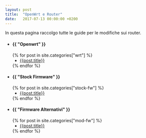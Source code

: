 ```yaml
---
layout: post
title:  "OpenWrt e Router"
date:   2017-07-13 00:00:00 +0200
---
```


In questa pagina raccolgo tutte le guide per le modifiche sui router.  

<ul>
                        <li><h4 >{{ "Openwrt" }}</h4>
                        {% for post in site.categories["wrt"] %}
                            <ul>
                            <li type=disc><a href="{{ site.baseurl }}{{ post.url }}">{{post.title}}</a>
                            </ul>
                        {% endfor %}
                        <p></p>
                        <li><h4 >{{ "Stock Firmware" }}</h4>
                        {% for post in site.categories["stock-fw"] %}
                            <ul>
                            <li type=disc><a href="{{ site.baseurl }}{{ post.url }}">{{post.title}}</a>
                            </ul>
                        {% endfor %}
                        <p></p>
                        <li><h4 >{{ "Firmware Alternativi" }}</h4>
                        {% for post in site.categories["mod-fw"] %}
                            <ul>
                            <li type=disc><a href="{{ site.baseurl }}{{ post.url }}">{{post.title}}</a>
                            </ul>
                        {% endfor %}
<p></p>
                          
